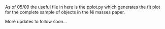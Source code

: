 As of 05/09 the useful file in here is the pplot.py which generates the fit plot for the complete sample of objects in the Ni masses paper.

More updates to follow soon...






